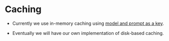 # Caching

- Currently we use in-memory caching using [model and prompt as a key](https://docs.litellm.ai/docs/caching). 

- Eventually we will have our own implementation of disk-based caching.
